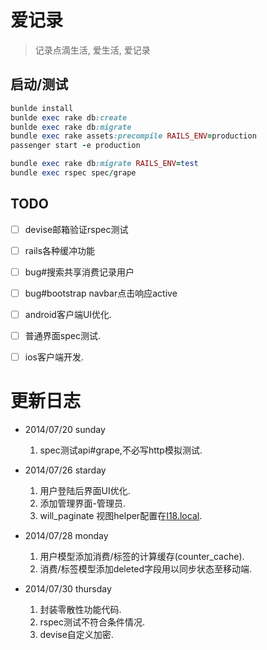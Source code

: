 # 爱记录

> 记录点滴生活, 爱生活, 爱记录

## 启动/测试

```` ruby
bunlde install
bunlde exec rake db:create
bunlde exec rake db:migrate
bundle exec rake assets:precompile RAILS_ENV=production
passenger start -e production
````

```` ruby
bundle exec rake db:migrate RAILS_ENV=test
bundle exec rspec spec/grape
````

## TODO

  - [ ] devise邮箱验证rspec测试
  - [ ] rails各种缓冲功能
  - [ ] bug#搜索共享消费记录用户
  - [ ] bug#bootstrap navbar点击响应active
  - [ ] android客户端UI优化.
  - [ ] 普通界面spec测试.
  - [ ] ios客户端开发.


# 更新日志

+ 2014/07/20 sunday

  1. spec测试api#grape,不必写http模拟测试.

+ 2014/07/26 starday

  1. 用户登陆后界面UI优化.
  2. 添加管理界面-管理员.
  3. will_paginate 视图helper配置在[I18.local](https://github.com/mislav/will_paginate/blob/master/lib/will_paginate/view_helpers.rb).

+ 2014/07/28 monday

  1. 用户模型添加消费/标签的计算缓存(counter_cache).
  2. 消费/标签模型添加deleted字段用以同步状态至移动端.

+ 2014/07/30 thursday

  1. 封装零散性功能代码.
  2. rspec测试不符合条件情况.
  3. devise自定义加密.
